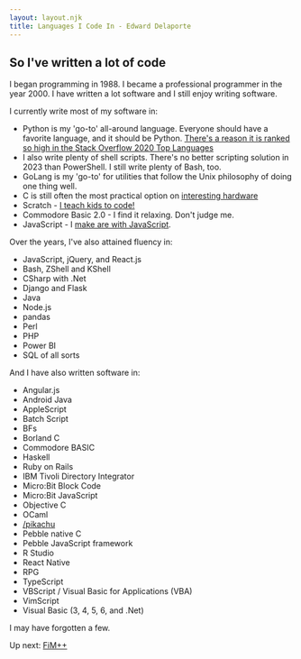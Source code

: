 ```yaml
---
layout: layout.njk
title: Languages I Code In - Edward Delaporte
---
```


## So I've written a lot of code

I began programming in 1988. I became a professional programmer in the year 2000. I have written a lot software and I still enjoy writing software.

I currently write most of my software in:

- Python is my 'go-to' all-around language. Everyone should have a favorite language, and it should be Python. [There's a reason it is ranked so high in the Stack Overflow 2020 Top Languages](https://insights.stackoverflow.com/survey/2020#most-popular-technologies)
- I also write plenty of shell scripts. There's no better scripting solution in 2023 than PowerShell. I still write plenty of Bash, too.
- GoLang is my 'go-to' for utilities that follow the Unix philosophy of doing one thing well.
- C is still often the most practical option on [interesting hardware](/robots)
- Scratch - [I teach kids to code!](http://edward.delaporte.us/learn2code/)
- Commodore Basic 2.0 - I find it relaxing. Don't judge me.
- JavaScript - I [make are with JavaScript](/art/live).

Over the years, I've also attained fluency in:

- JavaScript, jQuery, and React.js
- Bash, ZShell and KShell
- CSharp with .Net
- Django and Flask
- Java
- Node.js
- pandas
- Perl
- PHP
- Power BI
- SQL of all sorts

And I have also written software in:

- Angular.js
- Android Java
- AppleScript
- Batch Script
- BFs
- Borland C
- Commodore BASIC
- Haskell
- Ruby on Rails
- IBM Tivoli Directory Integrator
- Micro:Bit Block Code
- Micro:Bit JavaScript
- Objective C
- OCaml
- [/pikachu](Pikachu)
- Pebble native C
- Pebble JavaScript framework
- R Studio
- React Native
- RPG
- TypeScript
- VBScript / Visual Basic for Applications (VBA)
- VimScript
- Visual Basic (3, 4, 5, 6, and .Net)

I may have forgotten a few.

Up next: [FiM++](https://github.com/avian2/fimpp)